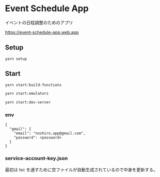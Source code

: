 # Event Schedule App

イベントの日程調整のためのアプリ

https://event-schedule-app.web.app

## Setup

```
yarn setup
```

## Start

```sh
yarn start:build-functions
```

```sh
yarn start:emulators
```

```sh
yarn start:dev-server
```

### env

```
{
  "gmail": {
    "email": "noshiro.app@gmail.com",
    "password": <password>
  }
}
```

### service-account-key.json

最初は tsc を通すために空ファイルが自動生成されているので中身を更新する。
